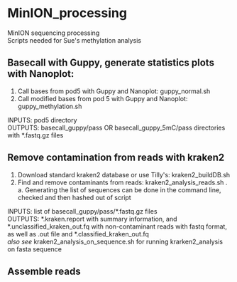 # MinION_processing
MinION sequencing processing  
Scripts needed for Sue's methylation analysis  

## Basecall with Guppy, generate statistics plots with Nanoplot:
1. Call bases from pod5 with Guppy and Nanoplot: guppy_normal.sh
2. Call modified bases from pod 5 with Guppy and Nanoplot: guppy_methylation.sh  
  
INPUTS: pod5 directory  
OUTPUTS: basecall_guppy/pass OR basecall_guppy_5mC/pass directories with *.fastq.gz files  

## Remove contamination from reads with kraken2
1. Download standard kraken2 database or use Tilly's: kraken2_buildDB.sh
2. Find and remove contaminants from reads: kraken2_analysis_reads.sh .  
  a. Generating the list of sequences can be done in the command line, checked and then hashed out of script  
  
INPUTS: list of basecall_guppy/pass/*.fastq.gz files  
OUTPUTS: *.kraken.report with summary information, and *.unclassified_kraken_out.fq with non-contaminant reads with fastq format, as well as .out file and *.classified_kraken_out.fq  
_also see_ kraken2_analysis_on_sequence.sh for running krarken2_analysis on fasta sequence

## Assemble reads
